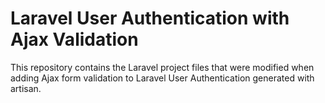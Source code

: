 # Laravel User Authentication with Ajax Validation

This repository contains the Laravel project files that were modified when adding Ajax form validation to Laravel User Authentication generated with artisan.